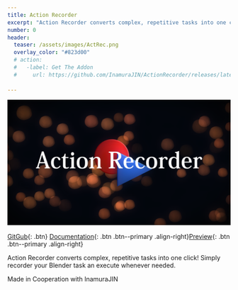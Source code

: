 ```yaml
---
title: Action Recorder
excerpt: "Action Recorder converts complex, repetitive tasks into one click!"
number: 0
header:
  teaser: /assets/images/ActRec.png
  overlay_color: "#823d00"
  # action:
  #   -label: Get The Addon
  #     url: https://github.com/InamuraJIN/ActionRecorder/releases/latest

---
```


[![Action Recorder](/assets/images/ActRec.png)](https://github.com/InamuraJIN/ActionRecorder)

[GitGub](https://github.com/InamuraJIN/ActionRecorder){: .btn}  [Documentation](https://inamurajin.wixsite.com/website/post/tutorial_readme_en){: .btn .btn--primary .align-right}[Preview](https://youtu.be/OA0vjP7D4Ec){: .btn .btn--primary .align-right}

Action Recorder converts complex, repetitive tasks into one click!
Simply recorder your Blender task an execute whenever needed.

Made in Cooperation with InamuraJIN
